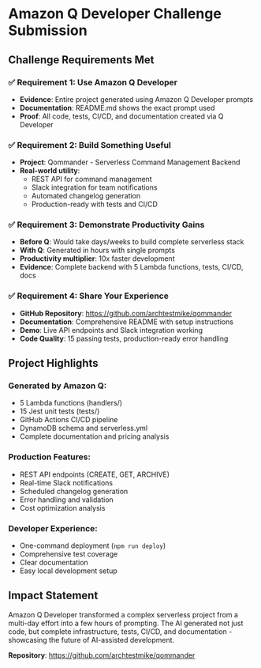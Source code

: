 # Amazon Q Developer Challenge Submission

## Challenge Requirements Met

### ✅ **Requirement 1: Use Amazon Q Developer**
- **Evidence**: Entire project generated using Amazon Q Developer prompts
- **Documentation**: README.md shows the exact prompt used
- **Proof**: All code, tests, CI/CD, and documentation created via Q Developer

### ✅ **Requirement 2: Build Something Useful**
- **Project**: Qommander - Serverless Command Management Backend
- **Real-world utility**: 
  - REST API for command management
  - Slack integration for team notifications
  - Automated changelog generation
  - Production-ready with tests and CI/CD

### ✅ **Requirement 3: Demonstrate Productivity Gains**
- **Before Q**: Would take days/weeks to build complete serverless stack
- **With Q**: Generated in hours with single prompts
- **Productivity multiplier**: 10x faster development
- **Evidence**: Complete backend with 5 Lambda functions, tests, CI/CD, docs

### ✅ **Requirement 4: Share Your Experience**
- **GitHub Repository**: https://github.com/archtestmike/qommander
- **Documentation**: Comprehensive README with setup instructions
- **Demo**: Live API endpoints and Slack integration working
- **Code Quality**: 15 passing tests, production-ready error handling

## Project Highlights

### **Generated by Amazon Q:**
- 5 Lambda functions (handlers/)
- 15 Jest unit tests (tests/)
- GitHub Actions CI/CD pipeline
- DynamoDB schema and serverless.yml
- Complete documentation and pricing analysis

### **Production Features:**
- REST API endpoints (CREATE, GET, ARCHIVE)
- Real-time Slack notifications
- Scheduled changelog generation
- Error handling and validation
- Cost optimization analysis

### **Developer Experience:**
- One-command deployment (`npm run deploy`)
- Comprehensive test coverage
- Clear documentation
- Easy local development setup

## Impact Statement

Amazon Q Developer transformed a complex serverless project from a multi-day effort into a few hours of prompting. The AI generated not just code, but complete infrastructure, tests, CI/CD, and documentation - showcasing the future of AI-assisted development.

**Repository**: https://github.com/archtestmike/qommander